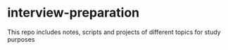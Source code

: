 # interview-preparation
This repo includes notes, scripts and projects of different topics for study purposes
